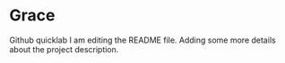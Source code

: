 # Grace
Github quicklab
I am editing the README file. Adding some more details about the project description.
